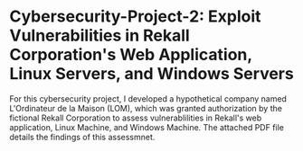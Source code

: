 # Cybersecurity-Project-2: Exploit Vulnerabilities in Rekall Corporation's Web Application, Linux Servers, and Windows Servers
For this cybersecurity project, I developed a hypothetical company named L'Ordinateur de la Maison (LOM), which was granted authorization by the fictional Rekall Corporation to assess vulnerablilities in Rekall's web application, Linux Machine, and Windows Machine. The attached PDF file details the findings of this assessmnet. 





